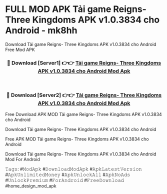 # FULL MOD APK Tải game Reigns- Three Kingdoms APK v1.0.3834 cho Android - mk8hh
Download Tải game Reigns- Three Kingdoms APK v1.0.3834 cho Android Free Mod APK

<div align="center">
<h3>🔴 Download [Server1] 👉👉 <a href="https://apk-comot.site?title=Tải_game_Reigns-_Three_Kingdoms_APK_v1.0.3834_cho_Android">Tải game Reigns- Three Kingdoms APK v1.0.3834 cho Android Mod Apk</a></h3><br>

<h3>🔴 Download [Server2] 👉👉 <a href="https://apk-comot.site?title=Tải_game_Reigns-_Three_Kingdoms_APK_v1.0.3834_cho_Android">Tải game Reigns- Three Kingdoms APK v1.0.3834 cho Android Mod Apk</a></h3>
</div>


Free Download APK MOD Tải game Reigns- Three Kingdoms APK v1.0.3834 cho Android

Download Tải game Reigns- Three Kingdoms APK v1.0.3834 cho Android 

Free APK MOD Tải game Reigns- Three Kingdoms APK v1.0.3834 cho Android 

Download Tải game Reigns- Three Kingdoms APK v1.0.3834 cho Android Mod For Android

𝚃𝚊𝚐𝚜: #𝙼𝚘𝚍𝙰𝚙𝚔 #𝙳𝚘𝚠𝚗𝚕𝚘𝚊𝚍𝙼𝚘𝚍𝙰𝚙𝚔 #𝙰𝚙𝚔𝙻𝚊𝚝𝚎𝚜𝚝𝚅𝚎𝚛𝚜𝚒𝚘𝚗 #𝙰𝚙𝚔𝚄𝚗𝚕𝚒𝚖𝚒𝚝𝚎𝚍𝙼𝚘𝚗𝚎𝚢 #𝙰𝚙𝚔𝚄𝚗𝚕𝚘𝚌𝚔𝙰𝚕𝚕 #𝙰𝚙𝚔𝙽𝚘𝙰𝚍𝚜 #𝚄𝚗𝚕𝚘𝚌𝚔𝙿𝚛𝚎𝚖𝚒𝚞𝚖 #𝙵𝚘𝚛𝙰𝚗𝚍𝚛𝚘𝚒𝚍 #𝙵𝚛𝚎𝚎𝙳𝚘𝚠𝚗𝚕𝚘𝚊𝚍 #home_design_mod_apk